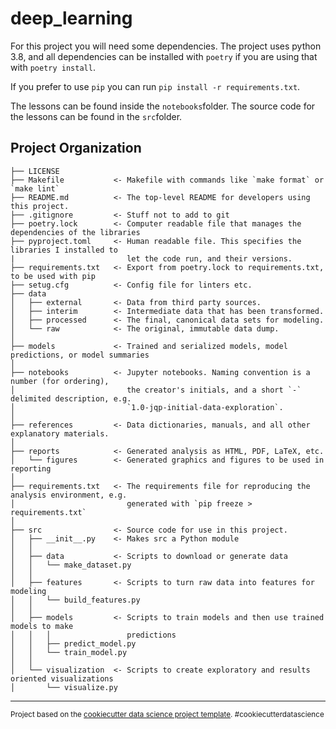 deep_learning
==============================

For this project you will need some dependencies.
The project uses python 3.8, and all dependencies can be installed with `poetry` if you are using that with `poetry install`.

If you prefer to use `pip` you can run `pip install -r requirements.txt`.

The lessons can be found inside the `notebooks`folder.
The source code for the lessons can be found in the `src`folder.


Project Organization
------------

    ├── LICENSE
    ├── Makefile           <- Makefile with commands like `make format` or `make lint`
    ├── README.md          <- The top-level README for developers using this project.
    ├── .gitignore         <- Stuff not to add to git
    ├── poetry.lock        <- Computer readable file that manages the dependencies of the libraries
    ├── pyproject.toml     <- Human readable file. This specifies the libraries I installed to
    |                         let the code run, and their versions.
    ├── requirements.txt   <- Export from poetry.lock to requirements.txt, to be used with pip
    ├── setug.cfg          <- Config file for linters etc.
    ├── data
    │   ├── external       <- Data from third party sources.
    │   ├── interim        <- Intermediate data that has been transformed.
    │   ├── processed      <- The final, canonical data sets for modeling.
    │   └── raw            <- The original, immutable data dump.
    │
    ├── models             <- Trained and serialized models, model predictions, or model summaries
    │
    ├── notebooks          <- Jupyter notebooks. Naming convention is a number (for ordering),
    │                         the creator's initials, and a short `-` delimited description, e.g.
    │                         `1.0-jqp-initial-data-exploration`.
    │
    ├── references         <- Data dictionaries, manuals, and all other explanatory materials.
    │
    ├── reports            <- Generated analysis as HTML, PDF, LaTeX, etc.
    │   └── figures        <- Generated graphics and figures to be used in reporting
    │
    ├── requirements.txt   <- The requirements file for reproducing the analysis environment, e.g.
    │                         generated with `pip freeze > requirements.txt`
    │
    ├── src                <- Source code for use in this project.
    │   ├── __init__.py    <- Makes src a Python module
    │   │
    │   ├── data           <- Scripts to download or generate data
    │   │   └── make_dataset.py
    │   │
    │   ├── features       <- Scripts to turn raw data into features for modeling
    │   │   └── build_features.py
    │   │
    │   ├── models         <- Scripts to train models and then use trained models to make
    │   │   │                 predictions
    │   │   ├── predict_model.py
    │   │   └── train_model.py
    │   │
    │   └── visualization  <- Scripts to create exploratory and results oriented visualizations
    │       └── visualize.py

--------

<p><small>Project based on the <a target="_blank" href="https://drivendata.github.io/cookiecutter-data-science/">cookiecutter data science project template</a>. #cookiecutterdatascience</small></p>
